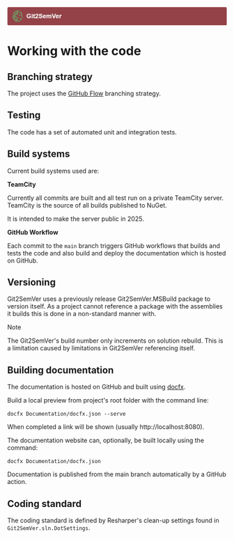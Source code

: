 ﻿---
uid: working-with-the-code
---
![](../Images/Git2SemVer_banner_840x70.png)

# Working with the code

## Branching strategy

The project uses the [GitHub Flow](https://githubflow.github.io/) branching strategy.

## Testing

The code has a set of automated unit and integration tests.

## Build systems

Current build systems used are:

**TeamCity**

Currently all commits are built and all test run on a private TeamCity server.
TeamCity is the source of all builds published to NuGet.

It is intended to make the server public in 2025.

**GitHub Workflow**

Each commit to the `main` branch triggers GitHub workflows that builds and tests the code
and also build and deploy the documentation which is hosted on GitHub.

## Versioning

Git2SemVer uses a previously release Git2SemVer.MSBuild package to version itself.
As a project cannot reference a package with the assemblies it builds this is done in a non-standard manner with.

> [!NOTE]
> The Git2SemVer's build number only increments on solution rebuild.
> This is a limitation caused by limitations in Git2SemVer referencing itself.

## Building documentation

The documentation is hosted on GitHub and built using [docfx](https://dotnet.github.io/docfx/).

Build a local preview from project's root folder with the command line:

```winbatch
docfx Documentation/docfx.json --serve
```

When completed a link will be shown (usually http://localhost:8080).

The documentation website can, optionally, be built locally using the command:

```winbatch
docfx Documentation/docfx.json
```

Documentation is published from the main branch automatically by a GitHub action.

## Coding standard

The coding standard is defined by Resharper's clean-up settings found in `Git2SemVer.sln.DotSettings`.
